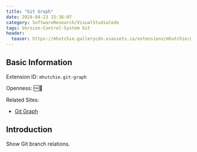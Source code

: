 ```yaml
---
title: "Git Graph"
date: 2024-04-23 15:36:07
category: SoftwareResearch/VisualStudioCode
tags: Version-Control-System Git
header:
  teaser: https://mhutchie.gallerycdn.vsassets.io/extensions/mhutchie/git-graph/1.30.0/1617594001998/Microsoft.VisualStudio.Services.Icons.Default
---
```


## Basic Information

Extension ID: `mhutchie.git-graph`

Openness: 🆓📖

Related Sites:

* [Git Graph](https://marketplace.visualstudio.com/items?itemName=mhutchie.git-graph)

## Introduction

Show Git branch relations.
